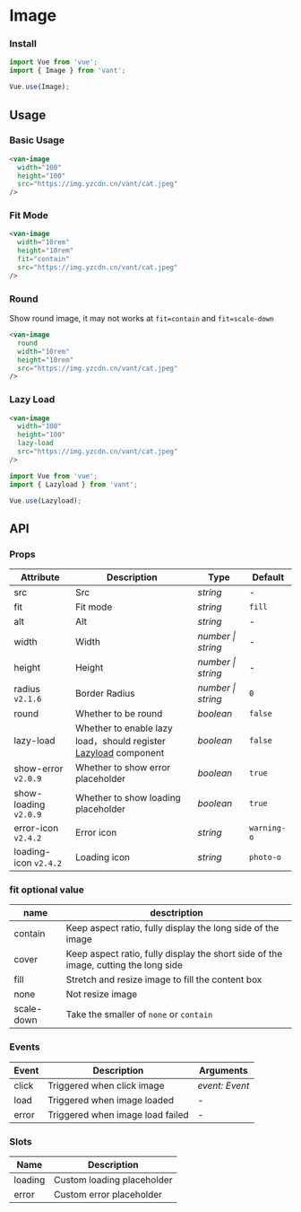 # Image

### Install

```js
import Vue from 'vue';
import { Image } from 'vant';

Vue.use(Image);
```

## Usage

### Basic Usage

```html
<van-image
  width="100"
  height="100"
  src="https://img.yzcdn.cn/vant/cat.jpeg"
/>
```

### Fit Mode

```html
<van-image
  width="10rem"
  height="10rem"
  fit="contain"
  src="https://img.yzcdn.cn/vant/cat.jpeg"
/>
```

### Round

Show round image, it may not works at `fit=contain` and `fit=scale-down`

```html
<van-image
  round
  width="10rem"
  height="10rem"
  src="https://img.yzcdn.cn/vant/cat.jpeg"
/>
```

### Lazy Load

```html
<van-image
  width="100"
  height="100"
  lazy-load
  src="https://img.yzcdn.cn/vant/cat.jpeg"
/>
```

```js
import Vue from 'vue';
import { Lazyload } from 'vant';

Vue.use(Lazyload);
```

## API

### Props

| Attribute | Description | Type | Default |
|------|------|------|------|
| src | Src | *string* | - |
| fit | Fit mode | *string* | `fill` |
| alt | Alt | *string* | - |
| width | Width | *number \| string* | - |
| height | Height | *number \| string* | - |
| radius `v2.1.6` | Border Radius | *number \| string* | `0` |
| round | Whether to be round | *boolean* | `false` |
| lazy-load | Whether to enable lazy load，should register [Lazyload](#/en-US/lazyload) component | *boolean* | `false` |
| show-error `v2.0.9` | Whether to show error placeholder | *boolean* | `true` |
| show-loading `v2.0.9` | Whether to show loading placeholder | *boolean* | `true` |
| error-icon `v2.4.2` | Error icon | *string* | `warning-o` |
| loading-icon `v2.4.2` | Loading icon | *string* | `photo-o` |

### fit optional value

| name | desctription |
|------|------|
| contain | Keep aspect ratio, fully display the long side of the image |
| cover | Keep aspect ratio, fully display the short side of the image, cutting the long side |
| fill | Stretch and resize image to fill the content box |
| none | Not resize image |
| scale-down | Take the smaller of `none` or `contain` |

### Events

| Event | Description | Arguments |
|------|------|------|
| click | Triggered when click image | *event: Event* |
| load | Triggered when image loaded | - |
| error | Triggered when image load failed | - |

### Slots

| Name | Description |
|------|------|
| loading | Custom loading placeholder |
| error | Custom error placeholder |
